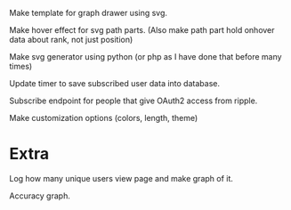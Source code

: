 Make template for graph drawer using svg.

Make hover effect for svg path parts. (Also make path part hold onhover data about rank, not just position)

Make svg generator using python (or php as I have done that before many times)

Update timer to save subscribed user data into database.

Subscribe endpoint for people that give OAuth2 access from ripple.

Make customization options (colors, length, theme)


# Extra
Log how many unique users view page and make graph of it.

Accuracy graph.
